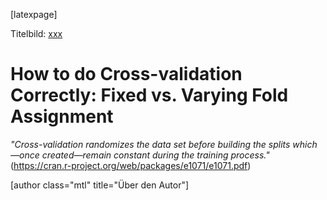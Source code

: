 [latexpage]

Titelbild:  [xxx](link)

# How to do Cross-validation Correctly: Fixed vs. Varying Fold Assignment



*"Cross-validation randomizes the data set before building the splits which—once created—remain
constant during the training process."* (https://cran.r-project.org/web/packages/e1071/e1071.pdf)









[author class="mtl" title="Über den Autor"]